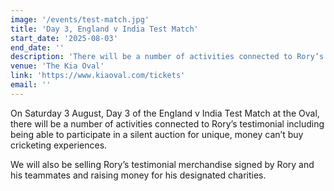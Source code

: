 ```yaml
---
image: '/events/test-match.jpg'
title: 'Day 3, England v India Test Match'
start_date: '2025-08-03'
end_date: ''
description: 'There will be a number of activities connected to Rory’s testimonial including being able to participate in a silent auction...'
venue: 'The Kia Oval'
link: 'https://www.kiaoval.com/tickets'
email: ''
---
```


On Saturday 3 August, Day 3 of the England v India Test Match at the Oval, there will be a number of activities connected to Rory’s testimonial including being able to participate in a silent auction for unique, money can’t buy cricketing experiences.

We will also be selling Rory’s testimonial merchandise signed by Rory and his teammates and raising money for his designated charities.
